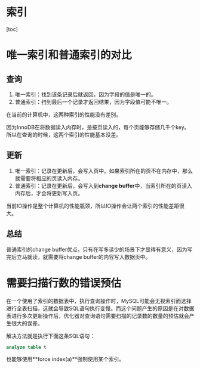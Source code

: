 # 索引

[toc]

# 唯一索引和普通索引的对比
## 查询
1. 唯一索引：找到该条记录后就返回，因为字段的值是唯一的。
2. 普通索引：扫到最后一个记录才返回结果，因为字段值可能不唯一。

在当前的计算机中，这两种索引的性能没有差别。

因为InnoDB在将数据读入内存时，是按页读入的，每个页能够存储几千个key。所以在查询的时候，这两个索引的性能基本没差。

## 更新
1. 唯一索引：记录在更新后，会写入页中。如果索引所在的页不在内存中，那么就需要将相应的页读入内存。
2. 普通索引：记录在更新后，会写入到**change buffer**中，当索引所在的页读入内存后，才会将更新写入页。

当前IO操作是整个计算机的性能瓶颈，所以IO操作会让两个索引的性能差距很大。

## 总结
普通索引的change buffer优点，只有在写多读少的场景下才显得有意义，因为写完后立马就读，就需要将change buffer的内容写入数据页中。

# 需要扫描行数的错误预估
在一个使用了索引的数据表中，执行查询操作时，MySQL可能会无视索引而选择进行全表扫描，这就会导致SQL语句执行变慢。而这个问题产生的原因是在对数据表进行多次更新操作后，优化器对查询语句需要扫描的记录数的数量的预估就会产生很大的误差。

解决方法就是执行下面这条SQL语句：
```sql
analyze table t
```

也能够使用**force index(a)**强制使用某个索引。
